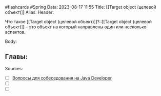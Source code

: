 #flashcards #Spring 
Data: 2023-08-17 11:55
Title: [[Target object (целевой объект)]]
Alias:
Header:

Что такое [[Target object (целевой объект)]]?::[[Target object (целевой объект)]] – это объект на который направлены один или несколько аспектов.
<!--SR:!2023-11-05,10,630-->


Body:





Главы:
-


Sources:
- [ ] [Вопросы для собеседования на Java Developer](https://github.com/enhorse/java-interview/blob/master/README.md#%D0%9E%D0%9E%D0%9F)
- [ ] []()
- [ ] []()
